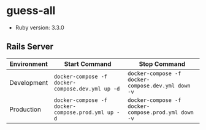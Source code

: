 # guess-all

* Ruby version: 3.3.0

## Rails Server

| Environment | Start Command                                 | Stop Command                             |
|-------------|-----------------------------------------------|------------------------------------------|
| Development | `docker-compose -f docker-compose.dev.yml up -d`   | `docker-compose -f docker-compose.dev.yml down -v` |
| Production  | `docker-compose -f docker-compose.prod.yml up -d`  | `docker-compose -f docker-compose.prod.yml down -v` |
